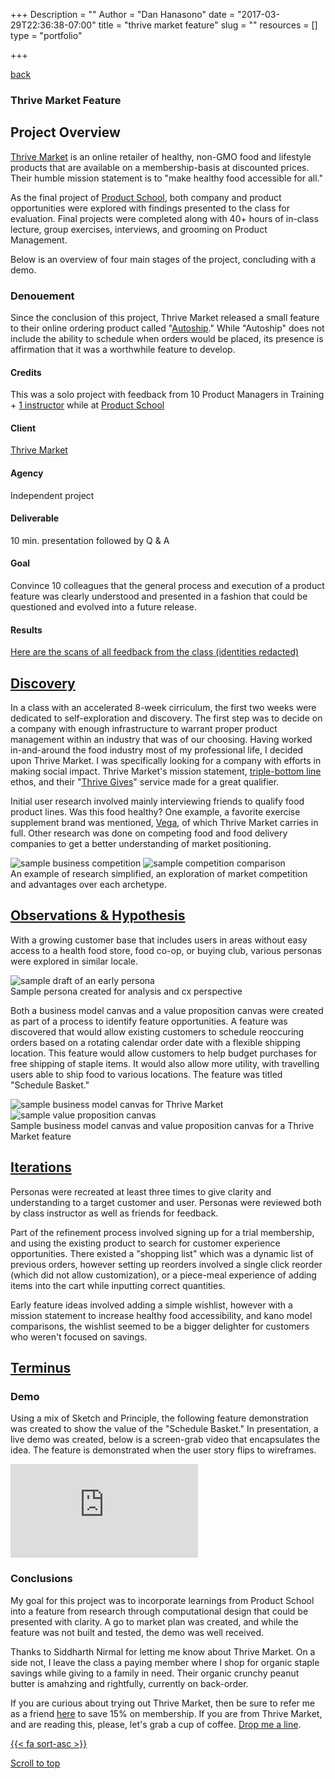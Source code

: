 +++
Description = ""
Author = "Dan Hanasono"
date = "2017-03-29T22:36:38-07:00"
title = "thrive market feature"
slug = ""
resources = []
type = "portfolio"

+++
<main id="single">
	<article class="post-section">
		<a href="../" class="back-link"><i class="fa fa-long-arrow-left" aria-hidden="true"></i> back</a>
	</article>
</main>
<section id="portfolio">
	<article class="portfolio-intro">
		<h1 class="thrive-market-feature">Thrive Market Feature</h1>
	</article>
	<article id="js-parallax-window" class="parallax-window">
		<div class="parallax-static-content"></div>
		<div id="js-parallax-background" class="parallax-background"></div>
	</article>
</section>
<section id="portfolio-item">
	<section id="js-fadeInElement" class="fade-in-element">
		<article class="portfolio-overview">
			<h2>Project Overview</h2>
		    <p><a href="http://thrivemarket.com" target="_blank">Thrive Market</a> is an online retailer of healthy, non-GMO food and lifestyle products that are available on a membership-basis at discounted prices. Their humble mission statement is to "make healthy food accessible for all."</p>
		    <p>As the final project of <a href="http://productschool.com" target ="_blank">Product School</a>, both company and product opportunities were explored with findings presented to the class for evaluation. Final projects were completed along with 40+ hours of in-class lecture, group exercises, interviews, and grooming on Product Management.</p>
		    <p>Below is an overview of four main stages of the project, concluding with a demo.</p>
		    <h3>Denouement</h3>
		    <p>Since the conclusion of this project, Thrive Market released a small feature to their online ordering product called "<a href="https://thrivemarket.com/autoship" target="_blank">Autoship</a>." While "Autoship" does not include the ability to schedule when orders would be placed, its presence is affirmation that it was a worthwhile feature to develop.</p>
		</article>
		<article class="portfolio-colophon">
			<h4>Credits</h4>
			<p>This was a solo project with feedback from 10 Product Managers in Training + <a href="http://www.danaalibrandi.com/" target="_blank">1 instructor</a> while at <a href="http://productschool.com" target="_blank">Product School</a></p>
			<h4>Client</h4>
			<a href="http://thrivemarket.com" target="_blank"><p>Thrive Market</p></a>
			<h4>Agency</h4>
			<p>Independent project</p>
			<h4>Deliverable</h4>
			<p>10 min. presentation followed by Q &amp; A</p>
			<h4>Goal</h4>
			<p>Convince 10 colleagues that the general process and execution of a product feature was clearly understood and presented in a fashion that could be questioned and evolved into a future release.</p>
			<h4>Results</h4>
			<p><a href="/pdfs/peer-review-redacted.pdf" download>Here are the scans of all feedback from the class (identities redacted)</a></p>
			</article>
		<div class="clear"></div>
		<article class="portfolio-details expander">
			<a href="javascript:void(0)" class="expander-trigger expander-hidden"><h2>Discovery</h2></a>
			<div class="expander-content">
				<p>In a class with an accelerated 8-week cirriculum, the first two weeks were dedicated to self-exploration and discovery. The first step was to decide on a company with enough infrastructure to warrant proper product management within an industry that was of our choosing. Having worked in-and-around the food industry most of my professional life, I decided upon Thrive Market. I was specifically looking for a company with efforts in making social impact. Thrive Market's mission statement, <a href="https://en.wikipedia.org/wiki/Triple_bottom_line" target="_blank">triple-bottom line</a> ethos, and their "<a href="https://thrivemarket.com/giving" target="_blank">Thrive Gives</a>" service made for a great qualifier.</p>
				<p>Initial user research involved mainly interviewing friends to qualify food product lines. Was this food healthy? One example, a favorite exercise supplement brand was mentioned, <a href="https://myvega.com" target="_blank">Vega</a>, of which Thrive Market carries in full. Other research was done on competing food and food delivery companies to get a better understanding of market positioning.</p>
				<img src="/images/pf-thrive-competition.jpg" class="halfsies" alt="sample business competition">
				<img src="/images/pf-thrive-competition-explored.jpg" class="halfsies two" alt="sample competition comparison">
				<figcaption>An example of research simplified, an exploration of market competition and advantages over each archetype.</figcaption>
			</div>
		</article>
		<article class="portfolio-details expander">
			<a href="javascript:void(0)" class="expander-trigger expander-hidden"><h2>Observations &amp; Hypothesis</h2></a>
			<div class="expander-content">
				<p>With a growing customer base that includes users in areas without easy access to a health food store, food co-op, or buying club, various personas were explored in similar locale.</p>
				<img src="/images/pf-thrive-personas.jpg" alt="sample draft of an early persona">
				<figcaption>Sample persona created for analysis and cx perspective</figcaption>
				<p class="topsies">Both a business model canvas and a value proposition canvas were created as part of a process to identify feature opportunities. A feature was discovered that would allow existing customers to schedule reoccuring orders based on a rotating calendar order date with a flexible shipping location. This feature would allow customers to help budget purchases for free shipping of staple items. It would also allow more utility, with travelling users able to ship food to various locations. The feature was titled "Schedule Basket."</p>
				<img src="/images/pf-thrive-bmc.jpg" class="halfsies" alt="sample business model canvas for Thrive Market">
				<img src="/images/pf-thrive-vpc.jpg" class="halfsies two" alt="sample value proposition canvas">
				<figcaption>Sample business model canvas and value proposition canvas for a Thrive Market feature</figcaption>
			</div>
		</article>
		<article class="portfolio-details expander">
			<a href="javascript:void(0)" class="expander-trigger expander-hidden"><h2>Iterations</h2></a>
			<div class="expander-content">
				<p>Personas were recreated at least three times to give clarity and understanding to a target customer and user. Personas were reviewed both by class instructor as well as friends for feedback.</p>
				<p>Part of the refinement process involved signing up for a trial membership, and using the existing product to search for customer experience opportunities. There existed a "shopping list" which was a dynamic list of previous orders, however setting up reorders involved a single click reorder (which did not allow customization), or a piece-meal experience of adding items into the cart while inputting correct quantities.</p>
				<p>Early feature ideas involved adding a simple wishlist, however with a mission statement to increase healthy food accessibility, and kano model comparisons, the wishlist seemed to be a bigger delighter for customers who weren't focused on savings.</p>
			</div>
		</article>
		<article class="portfolio-details expander">
			<a href="javascript:void(0)" class="expander-trigger expander-hidden"><h2>Terminus</h2></a>
			<div class="expander-content">
				<h3>Demo</h3>
				<p>Using a mix of Sketch and Principle, the following feature demonstration was created to show the value of the "Schedule Basket." In presentation, a live demo was created, below is a screen-grab video that encapsulates the idea. The feature is demonstrated when the user story flips to wireframes.</p>
				<div class="video">
					<div class="video-wrapper">
						<iframe src="https://www.youtube.com/embed/nAXPm9P0mwU?rel=0" frameborder="0" allowfullscreen></iframe>
					</div>
				</div>
				<h3 class="topsies">Conclusions</h3>
				<p>My goal for this project was to incorporate learnings from Product School into a feature from research through computational design that could be presented with clarity. A go to market plan was created, and while the feature was not built and tested, the demo was well received.</p>
				<p>Thanks to Siddharth Nirmal for letting me know about Thrive Market. On a side not, I leave the class a paying member where I shop for organic staple savings while giving to a family in need. Their organic crunchy peanut butter is amahzing and rightfully, currently on back-order.</p>
				<p>If you are curious about trying out Thrive Market, then be sure to refer me as a friend <a href="http://thrv.me/productmanagement" target="_blank">here</a> to save 15% on membership. If you are from Thrive Market, and are reading this, please, let's grab a cup of coffee. <a href="mailto:dan.hanasono@gmail.com">Drop me a line</a>.</p>
			</div>
		</article>
		<div>
			<a href="#top-o-page" class="back-to-top">{{< fa sort-asc >}}
			<p>Scroll to top</p>
			</a>
		</div>
	</section>
</section>